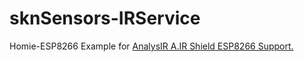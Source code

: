 # sknSensors-IRService
Homie-ESP8266 Example for [AnalysIR A.IR Shield ESP8266 Support.](https://www.analysir.com/blog/product/a-ir-shield-esp8266-trx-advanced-infrared-module/)
